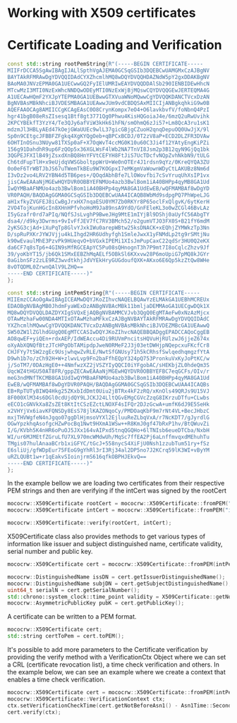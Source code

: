 # Working with X509 certificates

# Certificate Loading and Verification

```cpp
const std::string rootPemString{R"(-----BEGIN CERTIFICATE-----
MIIFrDCCA5SgAwIBAgIJALlSpthVgAJEMA0GCSqGSIb3DQEBCwUAMGMxCzAJBgNV
BAYTAkRFMRAwDgYDVQQIDAdCYXZhcmlhMQ8wDQYDVQQHDAZNdW5pY2gxDDAKBgNV
BAoMA0JNVzEPMA0GA1UECwwGQ2FyIElUMRIwEAYDVQQDDAlSb290IENBIDEwHhcN
MTcwMzI3MTI0NzExWhcNNDQwODEyMTI0NzExWjBjMQswCQYDVQQGEwJERTEQMA4G
A1UECAwHQmF2YXJpYTEPMA0GA1UEBwwGTXVuaWNoMQwwCgYDVQQKDANCTVcxDzAN
BgNVBAsMBkNhciBJVDESMBAGA1UEAwwJUm9vdCBDQSAxMIICIjANBgkqhkiG9w0B
AQEFAAOCAg8AMIICCgKCAgEAsC0O8CrynKompx7eO4+O6lavkbvfV/foNbnQ4PzI
hgr41bgB08eRsZIsesq1Btf8gt3771Qg0Phwu4KisHQGoiaJ4e/6mzQ2uRwUvihk
2KPCYBEkfT3YzY4/Te3QJy6afViW3kHk61hFN/smOhmQ6zJi57+Lm8QcA3ru1sK1
mdzmJl3HBLyAEd47kOejGWaUUEc9wlL37gicGBjgCZuoH2qnqDepuOQ0UwJjX/9l
Sp0n9CEtgcJFBBFZFgkq4XgKYQgOeb+qBPCxBCDJ/0T2zV8aP+ECD2DLZFR3DVAw
6OHTInOSnu3NUyw81TXSp0aF+X7OqWvT4ccMG0K10u60C3Ji4f12YAtyEngKiPZi
156g91DahdhR9up6FzQOp5x36XGLWsF4lWb2NA7TnVI8Jsm2p3B12qyN9GjQq1bk
3QGPEJFXIlB49jZsxdXnBQ8HnYFVtCEFYH8FtJiS7UcTDcfvNQpZvhNkbN9/tULG
Ch6tdFupTlH+x9eUjdqVWSGboltppWrU+We0nOTEr4J1rdsn9qYz/0KreQYQA3ZU
0o0eF6TrWBTJbJS67uTWemTkBEu9W7KOGpxI7eMKgmVaWownWDyCtLAKUBz8Nm6d
I3vDz2vo4LRV2YBN4d5TB6pes+/QOqdAbhBfe7LlOWovfbi7cSvYruqUhXsIP1vx
jisCAwEAAaNjMGEwHQYDVR0OBBYEFNMUo4azb3BwlBom1iA40BHPp4qyMB8GA1Ud
IwQYMBaAFNMUo4azb3BwlBom1iA40BHPp4qyMA8GA1UdEwEB/wQFMAMBAf8wDgYD
VR0PAQH/BAQDAgGGMA0GCSqGSIb3DQEBCwUAA4ICAQB8WbMd9sdpgPQ7PhWpeLJG
aH1xfkyZVGFEJ8iCwBgJrxHX7nqaESU0YM7Zb0RKYr8P65oclFxQlgvK/6ytKerH
2VO4TojKunHGcIn8XHnHPfvhoHoM9Ja89nsA9YdO/GnFEleKL3o0wZCGl46BvLAz
I5yGzafr0rd7aPIq/NQfSJsLvghP9BweJHg9MtE1mIYjBl9DShj0aUyfC56AbgTY
dsa4//d9ky3Dwrms+9vIvFfJEV7fC7RV3BMch52/o2gumVTJO3FX0S+B21fY6mdM
2yKSG3cjAd+iXuPqTp8GlvYJxkIWu0arepWBtw25ksDNACK+xEQhjZYMWkzTp3Nn
D/spRuPXKrJYWJVjju4kLIhgd2HR6Udhyfgh1SmleJwxX1yFNMdLp2tg9rSMtjNu
k90wEvaulMhE3PzvPk9HUeqvO+bVGxkIPEMi1XIsJmPupCaxC22qdSr3HU0Q2eKX
da6CF7q8sTp6+4GIN9sMfRGCEApYC5Pu08sQHnognT3h7P9mt7I8oCqlcZhzv9Jf
39/yoKbYT15/jb6Qk1SMxEEBZhMqAELf5OBkSl6KXxvw28P6moUpiG7pMQ8kJGYr
0aGibnSFz2zLE9RZ3wvdtkhjJdVYEkHryGUGdoufQXK+AKxo6E6Qp5kzZtQw8WHe
8vOTQDML0ZrwnQAlV9LZHQ==
-----END CERTIFICATE-----)"
};

const std::string intPemString{R"(-----BEGIN CERTIFICATE-----
MIIEmzCCAoOgAwIBAgICEAMwDQYJKoZIhvcNAQELBQAwYzELMAkGA1UEBhMCREUx
EDAOBgNVBAgMB0JhdmFyaWExDzANBgNVBAcMBk11bmljaDEMMAoGA1UECgwDQk1X
MQ8wDQYDVQQLDAZDYXIgSVQxEjAQBgNVBAMMCVJvb3QgQ0EgMTAeFw0xNzAzMjcx
OTAwMzhaFw00NDA4MTIxOTAwMzhaMFkxCzAJBgNVBAYTAkRFMRAwDgYDVQQIDAdC
YXZhcmlhMQwwCgYDVQQKDANCTVcxDzANBgNVBAsMBkNhciBJVDEZMBcGA1UEAwwQ
SW50ZW1lZGlhdGUgQ0EgMTCCASIwDQYJKoZIhvcNAQEBBQADggEPADCCAQoCggEB
AO8qwEF+yiQEn+rdxAEP/IdWEAccu4Di9RUVmPncitsHQVuHjRUlzwJ6jjeZ674x
oXyAbXQNQfBtzJTcHPgObTAMipdpJweN0RMeF2J3j03etDWHjpNQepcxuFKcfCr8
CHJFYy7t5W2zgEc9UsjwhqwZvRLE/NwtSfGNUsy71h5kCRhsfSwlqedhqmgzfYtA
D9wh1b7o/zCh92H+W+zlwvLvp9Fn2baFfhEQpY324pQ753PronkuVxKyJoPtKC/w
j/SoTM7/0DAzHgE0++4NmfwzXZ2jVSZYIyQQCI0iYFgobAC/sHEKbjZL0hdeQm3S
UqcWZ4tHGU50AT8FR/gppZECAwEAAaNjMGEwHQYDVR0OBBYEFBC7eqGCFs/OIv/r
meG3ndMNfTKCMB8GA1UdIwQYMBaAFNMUo4azb3BwlBom1iA40BHPp4qyMA8GA1Ud
EwEB/wQFMAMBAf8wDgYDVR0PAQH/BAQDAgGGMA0GCSqGSIb3DQEBCwUAA4ICAQBs
EB+RpTUTyBIWQ4Hkg25ZKxbIdDmt0Uiu2jBTRx4kF2zRQ/xKnOls49QRJs9U15VJ
8F000XlM34s6DGl0cdUjdQY9LJCKJ24LltQGvEMgCGVcZzqG8IKrzuDTfu+CLwbs
eECO1cGNVkXa8ZsZEt8KtItCSzEZctLNOXF4sIFQr2DJzGcwA+umfK6dJ9E5SeHk
x2VHYjVx6iavKFQNSDy8EsS78jlKAZONqoCy/PMDOaqKbF9m7rNt4VL+BecJHbzC
mxjTHVWgfeN4nJgqo07ggDlHjmsoVYXl2EjluuReZLbqVxA/r7NcKDT7/gJyrdlG
OGwYpzkhqAsofgcHZwPocBq1Nwt9HXmA1WSw++R8KmJ0gf47bRxP1hv/BtQWuvZi
I/G/KVbh5K4nHR6oPuOJ5JXx164vAIPxd5tnqQGQHo+6lTNIsb6eueDTCba/NxbH
WI/ur6MJMEtfZGruLfU7XL970mcWMdwUh/MqSc7ffEA2Pj6aLnffmvqxdMEhuhTu
TMgis07hulAnaaBCrb1xiGFYC/tGcJ+558nycS4XiFjU0Nsh1zzubTum51ry+fSz
E6sliUj/gfWDpEur75FEoG9gYhRl3rI3Rj34al2DP5no7J2KCrq59lK3WI+vByYM
uRZLQUBt1w+r1qEakvSIoinjrmS616qfkOBPHJEkvQ==
-----END CERTIFICATE-----)"
};
```

In the example bellow we are loading two certificates from their respective PEM strings
and then are verifying if the intCert was signed by the rootCert

```cpp
mococrw::X509Certificate rootCert = mococrw::X509Certificate::fromPEM("rootPemString");
mococrw::X509Certificate intCert = mococrw::X509Certificate::fromPEM("intPemString");

mococrw::X509Certificate::verify(rootCert, intCert);
```

X509Certificate class also provides methods to get various types of information like issuer
and subject distinguished name, certificate validity, serial number and public key.

```cpp
mococrw::X509Certificate cert = mococrw::X509Certificate::fromPEM(intPemString);

mococrw::DistinguishedName issDN = cert.getIssuerDistinguishedName();
mococrw::DistinguishedName subjDN = cert.getSubjectDistinguishedName();
uint64_t serialN = cert.getSerialNumber();
std::chrono::system_clock::time_point validity = X509Certificate::getNotAfter();
mococrw::AsymmetricPublicKey pubK = cert.getPublicKey();
```

A certificate can be written to a PEM format.

```cpp
mococrw::X509Certificate cert;
std::string certToPem = cert.toPEM();
```

It's possible to add more parameters to the Certificate verification by providing the verify method
with a VerificationCtx Object where we can set a CRL (certificate revocation list),
a time check verification and others.
In the example below, we can see an example where we create a context that enables
a time check verification.

```cpp
mococrw::X509Certificate cert = mococrw::X509Certificate::fromPEM(intPemString);
mococrw::X509Certificate::VerificationContext ctx;
ctx.setVerificationCheckTime(cert.getNotBeforeAsn1() - Asn1Time::Seconds(1));
cert.verify(ctx);
```
